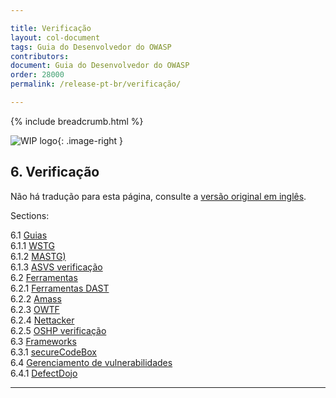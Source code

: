 ```yaml
---

title: Verificação
layout: col-document
tags: Guia do Desenvolvedor do OWASP
contributors:
document: Guia do Desenvolvedor do OWASP
order: 28000
permalink: /release-pt-br/verificação/

---
```


{% include breadcrumb.html %}

<style type="text/css">
.image-right {
  height: 180px;
  display: block;
  margin-left: auto;
  margin-right: auto;
  float: right;
}
</style>

![WIP logo](../../assets/images/dg_wip.png "Trabalho em andamento"){: .image-right }

## 6. Verificação

Não há tradução para esta página, consulte a [versão original em inglês][release0800].

Sections:

6.1 [Guias](01-guides/toc.md)  
6.1.1 [WSTG](01-guides/01-wstg.md)  
6.1.2 [MASTG)](01-guides/02-mastg.md)  
6.1.3 [ASVS verificação](01-guides/03-asvs.md)  
6.2 [Ferramentas](02-tools/toc.md)  
6.2.1 [Ferramentas DAST](02-tools/01-dast.md)  
6.2.2 [Amass](02-tools/02-amass.md)  
6.2.3 [OWTF](02-tools/03-owtf.md)  
6.2.4 [Nettacker](02-tools/04-nettacker.md)  
6.2.5 [OSHP verificação](02-tools/05-secure-headers.md)  
6.3 [Frameworks](03-frameworks/toc.md)  
6.3.1 [secureCodeBox](03-frameworks/01-secure-codebox.md)  
6.4 [Gerenciamento de vulnerabilidades](04-vulnerability-management/toc.md)  
6.4.1 [DefectDojo](04-vulnerability-management/01-defectdojo.md)  

----

[release0800]: https://github.com/OWASP/www-project-developer-guide/blob/main/draft/08-verification/toc.md
